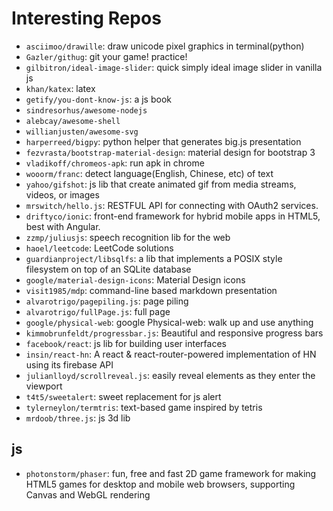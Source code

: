 # Interesting Repos

* `asciimoo/drawille`: draw unicode pixel graphics in terminal(python)
* `Gazler/githug`: git your game! practice!
* `gilbitron/ideal-image-slider`: quick simply ideal image slider in vanilla js
* `khan/katex`: latex
* `getify/you-dont-know-js`: a js book
* `sindresorhus/awesome-nodejs`
* `alebcay/awesome-shell`
* `willianjusten/awesome-svg`
* `harperreed/bigpy`: python helper that generates big.js presentation
* `fezvrasta/bootstrap-material-design`: material design for bootstrap 3
* `vladikoff/chromeos-apk`: run apk in chrome
* `wooorm/franc`: detect language(English, Chinese, etc) of text
* `yahoo/gifshot`: js lib that create animated gif from media streams, videos, or images
* `mrswitch/hello.js`: RESTFUL API for connecting with OAuth2 services.
* `driftyco/ionic`: front-end framework for hybrid mobile apps in HTML5, best with Angular.
* `zzmp/juliusjs`: speech recognition lib for the web
* `haoel/leetcode`: LeetCode solutions
* `guardianproject/libsqlfs`: a lib that implements a POSIX style filesystem on top of an SQLite database
* `google/material-design-icons`: Material Design icons
* `visit1985/mdp`: command-line based markdown presentation
* `alvarotrigo/pagepiling.js`: page piling
* `alvarotrigo/fullPage.js`: full page
* `google/physical-web`: google Physical-web: walk up and use anything
* `kimmobrunfeldt/progressbar.js`: Beautiful and responsive progress bars
* `facebook/react`: js lib for building user interfaces
* `insin/react-hn`: A react & react-router-powered implementation of HN using its firebase API
* `julianlloyd/scrollreveal.js`: easily reveal elements as they enter the viewport
* `t4t5/sweetalert`: sweet replacement for js alert
* `tylerneylon/termtris`: text-based game inspired by tetris
* `mrdoob/three.js`: js 3d lib

## js

* `photonstorm/phaser`: fun, free and fast 2D game framework for making HTML5 games for desktop and mobile web browsers, supporting Canvas and WebGL rendering
